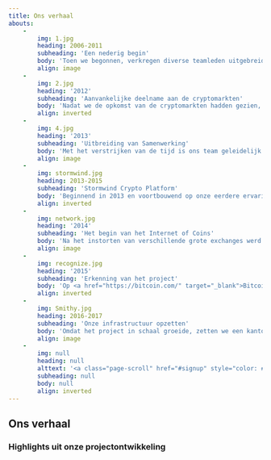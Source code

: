 ```yaml
---
title: Ons verhaal
abouts:
    -
        img: 1.jpg
        heading: 2006-2011
        subheading: 'Een nederig begin'
        body: 'Toen we begonnen, verkregen diverse teamleden uitgebreide kennismaking met de financiële markten, inclusief valutahandel, commodity trading en goudinvesteringsmarkten. We programmeerden automatische trading platforms, testten vroege elektronische waardesystemen en ontwikkelden multi-asset handelsinfrastructuur voor onze klanten. Onze exposure aan deze echte en de daaropvolgende crisis marktomstandigheden in deze cruciale periode, droegen bij aan onze overtuiging dat een nieuwe blik op persoonlijke financiën nodig is om economische groei weer terug te brengen in de handen van jou en mij.'
        align: image
    -
        img: 2.jpg
        heading: '2012'
        subheading: 'Aanvankelijke deelname aan de cryptomarkten'
        body: 'Nadat we de opkomst van de cryptomarkten hadden gezien, vanaf de vrijgave van Bitcoin in 2009, erkenden wij het potentieel van deze <i>disruptive</i> technologie. Onze teamleden werkten samen met opkomende altcoins en exchanges, en hielpen bij het opzetten van mining voor andere partijen. We verkregen een grondige kennis van de technologiëen achter crypto-platformen en blockchain datatechnologie.'
        align: inverted
    -
        img: 4.jpg
        heading: '2013'
        subheading: 'Uitbreiding van Samenwerking'
        body: 'Met het verstrijken van de tijd is ons team geleidelijk uitgebreid met professionals die bekend staan om hun kwaliteit. Op deze manier beschikken we over een schat aan praktische ervaring in gebieden als fintech en cryptografie. We namen deel aan een pioniersproject om blockchain technologie in de energiesector toe te passen en bouwden een Bitcoin-fiat gateway systeem.'
        align: image
    -
        img: stormwind.jpg
        heading: 2013-2015
        subheading: 'Stormwind Crypto Platform'
        body: 'Beginnend in 2013 en voortbouwend op onze eerdere ervaring, hebben we het Stormwind crypto-handelssysteem en het daarmee verbonden Hybrid Assets ontwikkeld. Deze werden in 2014 aan de openbaarheid bekend gemaakt op de <a href="http://nxt.org/" target="_blank">NXT</a> en <a href="http://counterparty.io/" target="_blank">Counterparty</a> marktplatformen. Het Stormwind systeem handelde middels de API''s van verscheidene crypto-exchanges, om de fondsen te beheren. Ondanks moeilijke marktomstandigheden konden deelnemers winst boeken.'
        align: inverted
    -
        img: network.jpg
        heading: '2014'
        subheading: 'Het begin van het Internet of Coins'
        body: 'Na het instorten van verschillende grote exchanges werd de noodzaak voor een volledig decentrale oplossing duidelijk. We begonnen niet met fondsen werven, omdat we een uitgerijpte technologische infrastructuur wilden garanderen, om onze beloften ook in te kunnen lossen. In plaats daarvan schreven we een whitepaper en lanceerden de <a href="http://internetofcoins.org/" target="_blank">internetofcoins.org</a> website. <a href="https://bitalo.com/" target="_blank">Bitalo</a> ondersteunde ons met een startschenking in deze periode.'
        align: image
    -
        img: recognize.jpg
        heading: '2015'
        subheading: 'Erkenning van het project'
        body: 'Op <a href="https://bitcoin.com/" target="_blank">Bitcoins</a> zesde verjaardag publiceerden we ons whitepaper, hielden presentaties op diverse cryptocurrency conferenties in heel Europa en pitchten op <a href="https://www.startupbootcamp.org/" target="_blank">Startup Bootcamp Fintech</a>. Het Nederlandse <a href="https://www.sidnfonds.nl/excerpt/" target="_blank">SIDN Fonds</a> erkende ons non-profit project met een Pionier Award als een "bijdrage aan een vrij en onafhankelijk internet" en gaf fondsen voor verdere ontwikkeling.'
        align: inverted
    -
        img: Smithy.jpg
        heading: 2016-2017
        subheading: 'Onze infrastructuur opzetten'
        body: 'Omdat het project in schaal groeide, zetten we een kantoor op om met het team samen te kunnen werken. Ons eerste operationele prototype zal getest worden door een alfa gebruikerscommunity uit Nederland, om veiligheid en stabiliteit te kunnen garanderen. Zij voorzien ons van essentiële feedback over de gebruiksvriendelijkheid en gebruikerservaring van de persoonlijke financiële omgeving. Matthias Klees van het Federated Blockchain Initiative heeft zich met ons verbonden en de <a href="https://nlnet.nl/" target="_blank">Stichting NLnet</a> werd onze adviseur inzake fondsenwerving en recht.'
        align: image
    -
        img: null
        heading: null
        alttext: '<a class="page-scroll" href="#signup" style="color: #EEE; text-decoration: none;">Word deel van ons <br />verhaal!</a>'
        subheading: null
        body: null
        align: inverted
---
```


## Ons verhaal
### Highlights uit onze projectontwikkeling


